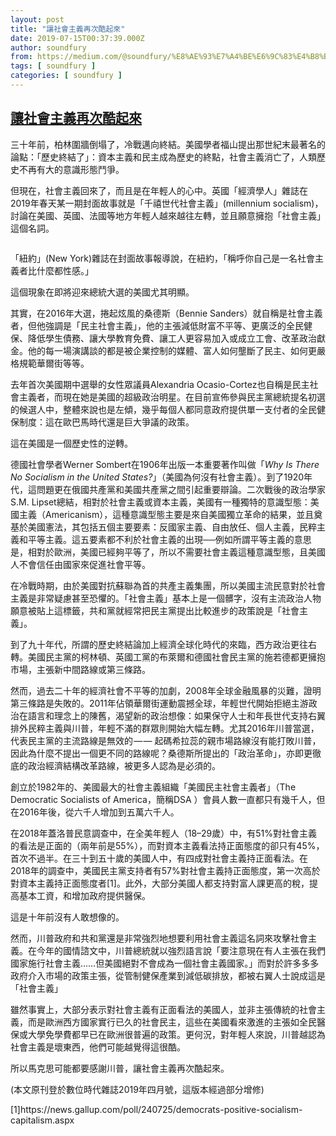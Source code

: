 ```yaml
---
layout: post
title: "讓社會主義再次酷起來"
date: 2019-07-15T00:37:39.000Z
author: soundfury
from: https://medium.com/@soundfury/%E8%AE%93%E7%A4%BE%E6%9C%83%E4%B8%BB%E7%BE%A9%E5%86%8D%E6%AC%A1%E9%85%B7%E8%B5%B7%E4%BE%86-6337f5cd824c?source=rss-37ea7441b075------2
tags: [ soundfury ]
categories: [ soundfury ]
---
```

<!--1563151059000-->
[讓社會主義再次酷起來](https://medium.com/@soundfury/%E8%AE%93%E7%A4%BE%E6%9C%83%E4%B8%BB%E7%BE%A9%E5%86%8D%E6%AC%A1%E9%85%B7%E8%B5%B7%E4%BE%86-6337f5cd824c?source=rss-37ea7441b075------2)
------

<div>
<p>三十年前，柏林圍牆倒塌了，冷戰邁向終結。美國學者福山提出那世紀末最著名的論點：「歷史終結了」：資本主義和民主成為歷史的終點，社會主義消亡了，人類歷史不再有大的意識形態鬥爭。</p><p>但現在，社會主義回來了，而且是在年輕人的心中。英國「經濟學人」雜誌在2019年春天某一期封面故事就是「千禧世代社會主義」(millennium socialism)，討論在美國、英國、法國等地方年輕人越來越往左轉，並且願意擁抱「社會主義」這個名詞。</p><figure><img alt="" src="https://cdn-images-1.medium.com/max/463/1*5Y9PwVC6eX69KL7UrUmOYg.jpeg" /></figure><p>「紐約」(New York)雜誌在封面故事報導說，在紐約，「稱呼你自己是一名社會主義者比什麼都性感。」</p><p>這個現象在即將迎來總統大選的美國尤其明顯。</p><p>其實，在2016年大選，捲起炫風的桑德斯（Bennie Sanders）就自稱是社會主義者，但他強調是「民主社會主義」，他的主張減低財富不平等、更廣泛的全民健保、降低學生債務、讓大學教育免費、讓工人更容易加入或成立工會、改革政治獻金。他的每一場演講談的都是被企業控制的媒體、富人如何壟斷了民主、如何更嚴格規範華爾街等等。</p><p>去年首次美國期中選舉的女性眾議員Alexandria Ocasio-Cortez也自稱是民主社會主義者，而現在她是美國的超級政治明星。在目前宣佈參與民主黨總統提名初選的候選人中，整體來說也是左傾，幾乎每個人都同意政府提供單一支付者的全民健保制度：這在歐巴馬時代還是巨大爭議的政策。</p><p>這在美國是一個歷史性的逆轉。</p><p>德國社會學者Werner Sombert在1906年出版一本重要著作叫做「<em>Why Is There No Socialism in the United States?</em>」（美國為何沒有社會主義）。到了1920年代，這問題更在俄國共產黨和美國共產黨之間引起重要辯論。二次戰後的政治學家S.M. Lipset總結，相對於社會主義或資本主義，美國有一種獨特的意識型態：美國主義（Americanism），這種意識型態主要是來自美國獨立革命的結果，並且奠基於美國憲法，其包括五個主要要素：反國家主義、自由放任、個人主義，民粹主義和平等主義。這五要素都不利於社會主義的出現──例如所謂平等主義的意思是，相對於歐洲，美國已經夠平等了，所以不需要社會主義這種意識型態，且美國人不會信任由國家來促進社會平等。</p><p>在冷戰時期，由於美國對抗蘇聯為首的共產主義集團，所以美國主流民意對於社會主義是非常疑慮甚至恐懼的。「社會主義」基本上是一個髒字，沒有主流政治人物願意被貼上這標籤，共和黨就經常把民主黨提出比較進步的政策說是「社會主義」。</p><p>到了九十年代，所謂的歷史終結論加上經濟全球化時代的來臨，西方政治更往右轉。美國民主黨的柯林頓、英國工黨的布萊爾和德國社會民主黨的施若德都更擁抱市場，主張新中間路線或第三條路。</p><p>然而，過去二十年的經濟社會不平等的加劇，2008年全球金融風暴的災難，證明第三條路是失敗的。2011年佔領華爾街運動震撼全球，年輕世代開始拒絕主游政治在語言和理念上的陳舊，渴望新的政治想像：如果保守人士和年長世代支持右翼排外民粹主義與川普，年輕不滿的群眾則開始大幅左轉。尤其2016年川普當選，代表民主黨的主流路線是無效的 — — 起碼希拉蕊的親市場路線沒有能打敗川普，因此為什麼不提出一個更不同的路線呢？桑德斯所提出的「政治革命」，亦即更徹底的政治經濟結構改革路線，被更多人認為是必須的。</p><p>創立於1982年的、美國最大的社會主義組織「美國民主社會主義者」（The Democratic Socialists of America，簡稱DSA ）會員人數一直都只有幾千人，但在2016年後，從六千人增加到五萬六千人。</p><p>在2018年蓋洛普民意調查中，在全美年輕人（18–29歲）中，有51%對社會主義的看法是正面的（兩年前是55%），而對資本主義看法持正面態度的卻只有45%，首次不過半。在三十到五十歲的美國人中，有四成對社會主義持正面看法。在2018年的調查中，美國民主黨支持者有57%對社會主義持正面態度，第一次高於對資本主義持正面態度者[1]。此外，大部分美國人都支持對富人課更高的稅，提高基本工資，和增加政府提供醫保。</p><p>這是十年前沒有人敢想像的。</p><p>然而，川普政府和共和黨還是非常強烈地想要利用社會主義這名詞來攻擊社會主義。在今年的國情諮文中，川普總統就以強烈語言說「要注意現在有人主張在我們國家施行社會主義……但美國絕對不會成為一個社會主義國家。」而對於許多多多政府介入市場的政策主張，從管制健保產業到減低碳排放，都被右翼人士說成這是「社會主義」</p><p>雖然事實上，大部分表示對社會主義有正面看法的美國人，並非主張傳統的社會主義，而是歐洲西方國家實行已久的社會民主，這些在美國看來激進的主張如全民醫保或大學免學費都早已在歐洲很普遍的政策。更何況，對年輕人來說，川普越認為社會主義是壞東西，他們可能越覺得這很酷。</p><p>所以馬克思可能都要感謝川普，讓社會主義再次酷起來。</p><p>(本文原刊登於數位時代雜誌2019年四月號，這版本經過部分增修)</p><p>[1]https://news.gallup.com/poll/240725/democrats-positive-socialism-capitalism.aspx</p><img src="https://medium.com/_/stat?event=post.clientViewed&referrerSource=full_rss&postId=6337f5cd824c" width="1" height="1" alt="">
</div>
